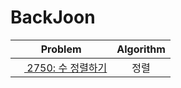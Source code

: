 # BackJoon

<table>
  <thead>
    <tr>
      <th>Problem</th>
      <th>Algorithm</th>
    </tr>
   </thead>
   <tbody>
     <tr>
       <td><a href="https://www.acmicpc.net/problem/2750"><image src="https://d2gd6pc034wcta.cloudfront.net/tier/4.svg" height="14"/> 2750: 수 정렬하기</a></td>
       <td style="text-align: center">정렬</td>
     </tr><tr>
  </tbody>
</table>